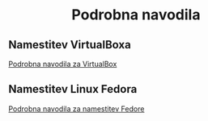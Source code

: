 <h1 align="center"> Podrobna navodila </h1>

## Namestitev VirtualBoxa
[Podrobna navodila za VirtualBox](./podrobna-navodila/VirtualBox.md)

## Namestitev Linux Fedora
[Podrobna navodila za namestitev Fedore](./podrobna-navodila/Fedora.md)
